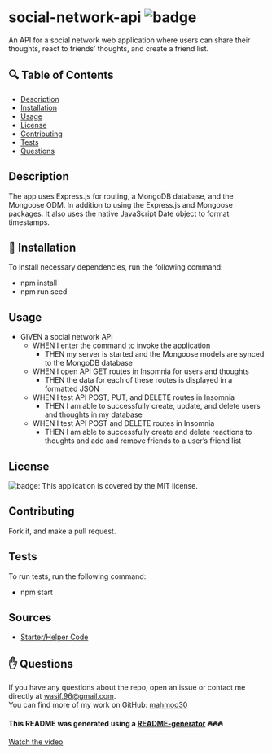 # social-network-api ![badge](https://img.shields.io/badge/license-MIT-brightgreen)
An API for a social network web application where users can share their thoughts, react to friends’ thoughts, and create a friend list.

## 🔍 Table of Contents
- [Description](#description)
- [Installation](#install)
- [Usage](#usage)
- [License](#license)
- [Contributing](#contribute)
- [Tests](#test)
- [Questions](#questions)

## Description
The app uses Express.js for routing, a MongoDB database, and the Mongoose ODM. In addition to using the Express.js and Mongoose packages. It also uses the native JavaScript Date object to format timestamps.

## 💾 Installation
To install necessary dependencies, run the following command:
- npm install
- npm run seed

## Usage
* GIVEN a social network API
    - WHEN I enter the command to invoke the application
        - THEN my server is started and the Mongoose models are synced to the MongoDB database
    - WHEN I open API GET routes in Insomnia for users and thoughts
        - THEN the data for each of these routes is displayed in a formatted JSON
    - WHEN I test API POST, PUT, and DELETE routes in Insomnia
        - THEN I am able to successfully create, update, and delete users and thoughts in my database
    - WHEN I test API POST and DELETE routes in Insomnia
        - THEN I am able to successfully create and delete reactions to thoughts and add and remove friends to a user’s friend list

## License
![badge](https://img.shields.io/badge/license-MIT-brightgreen): This application is covered by the MIT license. 

## Contributing
Fork it, and make a pull request.

## Tests
To run tests, run the following command:
- npm start

## Sources
- [Starter/Helper Code](https://github.com/jpd61/social-network-api/tree/master)

## ✋ Questions
If you have any questions about the repo, open an issue or contact me directly at wasif.96@gmail.com. <br />
You can find more of my work on GitHub: [mahmoo30](https://github.com/mahmoo30)

#### This README was generated using a [README-generator](https://github.com/mahmoo30/readmegenerator) 🔥🔥🔥

[Watch the video](https://drive.google.com/file/d/1THbcWSsAFD1-auJswZqelkEs2JfMZq0g/view)
